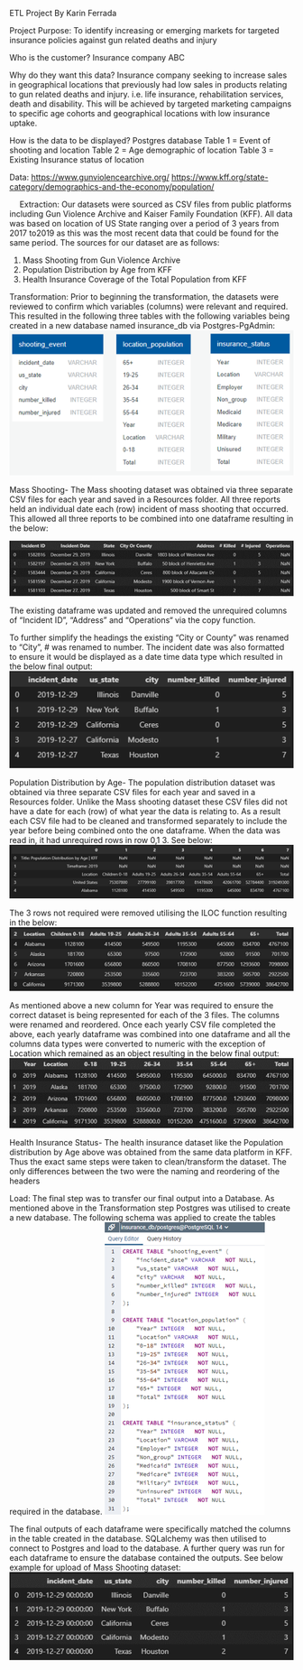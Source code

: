 ETL Project
By Karin Ferrada

Project Purpose:
To identify increasing or emerging markets for targeted insurance policies against gun related deaths and injury

Who is the customer?
Insurance company ABC

Why do they want this data?
Insurance company seeking to increase sales in geographical locations that previously had low sales in products relating to gun related deaths and injury. i.e. life insurance, rehabilitation services, death and disability. This will be achieved by targeted marketing campaigns to specific age cohorts and geographical locations with low insurance uptake.  

How is the data to be displayed?
Postgres database
Table 1 = Event of shooting and location
Table 2 = Age demographic of location
Table 3 = Existing Insurance status of location

Data:
https://www.gunviolencearchive.org/
https://www.kff.org/state-category/demographics-and-the-economy/population/

 
Extraction:
Our datasets were sourced as CSV files from public platforms including Gun Violence Archive and Kaiser Family Foundation (KFF). All data was based on location of US State ranging over a period of 3 years from 2017 to2019 as this was the most recent data that could be found for the same period. The sources for our dataset are as follows:
1.	Mass Shooting from Gun Violence Archive
2.	Population Distribution by Age from KFF
3.	Health Insurance Coverage of the Total Population from KFF

Transformation:
Prior to beginning the transformation, the datasets were reviewed to confirm which variables (columns) were relevant and required. This resulted in the following three tables with the following variables being created in a new database named insurance_db via Postgres-PgAdmin:
 ![database tables!](Images/db_tables.png)

Mass Shooting-
The Mass shooting dataset was obtained via three separate CSV files for each year and saved in a Resources folder. All three reports held an individual date each (row) incident of mass shooting that occurred. This allowed all three reports to be combined into one dataframe resulting in the below:

 ![mass shooting pre!](Images/ms_1.png) 

The existing dataframe was updated and removed the unrequired columns of “Incident ID”, “Address” and “Operations“ via the copy function. 

To further simplify the headings the existing “City or County” was renamed to “City”, # was renamed to number.
The incident date was also formatted to ensure it would be displayed as a date time data type which resulted in the below final output:
 ![mass shooting post!](Images/ms_2.png)

Population Distribution by Age-
The population distribution dataset was obtained via three separate CSV files for each year and saved in a Resources folder. Unlike the Mass shooting dataset these CSV files did not have a date for each (row) of what year the data is relating to. As a result each CSV file had to be cleaned and transformed separately to include the year before being combined onto the one dataframe.
When the data was read in, it had unrequired rows in row 0,1 3. See below:
 ![Population distributinon pre!](Images/pop_age_1.png)
 
The 3 rows not required were removed utilising the ILOC function resulting in the below:
 ![Population distributinon post!](Images/pop_age_2.png)
 
As mentioned above a new column for Year was required to ensure the correct dataset is being represented for each of the 3 files.
The columns were renamed and reordered.
Once each yearly CSV file completed the above, each yearly dataframe was combined into one dataframe and all the columns data types were converted to numeric with the exception of Location which remained as an object resulting in the below final output:
 ![Population distribution final!](Images/pop_age_3.png)
 
Health Insurance Status-
The health insurance dataset like the Population distribution by Age above was obtained from the same data platform in KFF.  Thus the exact same steps were taken to clean/transform the dataset. The only differences between the two were the naming and reordering of the headers

Load:
The final step was to transfer our final output into a Database. As mentioned above in the Transformation step Postgres was utilised to create a new database. The following schema was applied to create the tables required in the database.
 ![db schema!](Images/load_1.png)
 
The final outputs of each dataframe were specifically matched the columns in the table created in the database. SQLalchemy was then utilised to connect to Postgres and load to the database. A further query was run for each dataframe to ensure the database contained the outputs. See below example for upload of Mass Shooting dataset:
 ![Mass shooting db example](Images/load_2.png)

